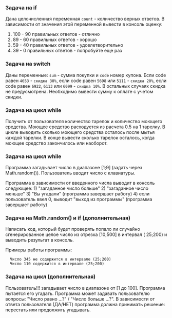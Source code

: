 ### Задача на if

Дана целочисленная переменная `count` - количество верных ответов. В зависимости от значения этой переменной вывести в
консоль оценку:

1) 100 - 90 правильных ответов - отлично
2) 89 - 60 правильных ответов - хорошо
3) 59 - 40 правильных ответов - удовлетворительно
4) 39 - 0 правильных ответов - попробуйте еще раз


### Задача на switch

Даны переменные: `sum` - сумма покупки и `code` номер купона. Если code равен `4653` - `скидка 30%`, если code
равен `5698` или `5111` - `скидка 20%`, если code равен `6922`,
`6113` или `6099` - `скидка 10%`. В остальных случаях скидка не предусмотрена. Необходимо вывести сумму к оплате с
учетом скидки.


### Задача на цикл while

Получить от пользователя количество тарелок и количество моющего средства. Моющее средство расходуется из расчета 0.5 на
1 тарелку. В цикле выводить сколько моющего средства осталось после мытья каждой тарелки. В конце вывести сколько
тарелок осталось, когда моющее средство закончилось или наоборот.


### Задача на цикл while

Программа загадывает число в диапазоне [1;9] 
(задать через Math.random()). Пользователь вводит число с клавиатуры.

Программа в зависимости от введенного числа выводит в консоль следующее:
    1) "загаданное число больше"
    2) "загаданное число меньше"
    3) "Вы угадали" (программа завершает работу)
    4) если пользователь ввел 0, выводит "выход из программы" (программа завершает работу)


### Задача на Math.random() и if (дополнительная)

Написать код, который будет проверять попало ли случайно сгенерированное целое число из отрезка [10;500] в интервал (
25;200) и выводить результат в консоль.

Примеры работы программы:

      Число 345 не содержится в интервале (25;200)
      Число 110 содержится в интервале (25;200)


### Задача на цикл (дополнительная)

Пользователь!!! загадывает число в диапазоне от [1 до 100]. Программа пытается его угадать. Программа может задавать
пользователю вопросы: "Число равно ...?" / "Число больше ...?". В зависимости от ответа пользователя (ДА/НЕТ) программа
должна принимать решение: перестать или продолжить угадывать.
